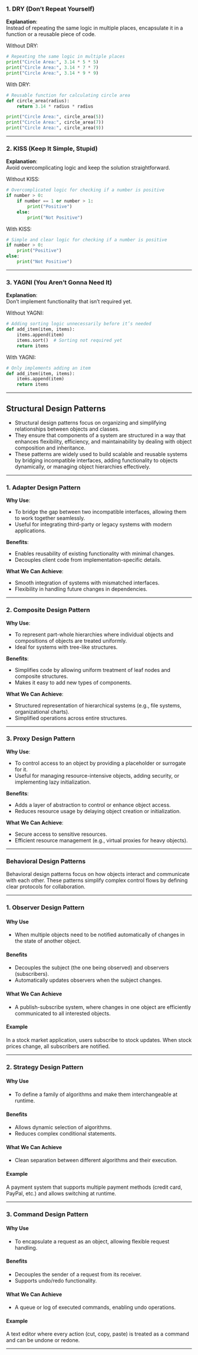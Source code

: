 ### 1. **DRY (Don’t Repeat Yourself)**

**Explanation**:  
Instead of repeating the same logic in multiple places, encapsulate it in a function or a reusable piece of code.

Without DRY:
```python
# Repeating the same logic in multiple places
print("Circle Area:", 3.14 * 5 * 5)
print("Circle Area:", 3.14 * 7 * 7)
print("Circle Area:", 3.14 * 9 * 9)
```

With DRY:
```python
# Reusable function for calculating circle area
def circle_area(radius):
    return 3.14 * radius * radius

print("Circle Area:", circle_area(5))
print("Circle Area:", circle_area(7))
print("Circle Area:", circle_area(9))
```

---

### 2. **KISS (Keep It Simple, Stupid)**

**Explanation**:  
Avoid overcomplicating logic and keep the solution straightforward.

Without KISS:
```python
# Overcomplicated logic for checking if a number is positive
if number > 0:
    if number == 1 or number > 1:
        print("Positive")
    else:
        print("Not Positive")
```

With KISS:
```python
# Simple and clear logic for checking if a number is positive
if number > 0:
    print("Positive")
else:
    print("Not Positive")
```

---

### 3. **YAGNI (You Aren’t Gonna Need It)**

**Explanation**:  
Don’t implement functionality that isn’t required yet.

Without YAGNI:
```python
# Adding sorting logic unnecessarily before it’s needed
def add_item(item, items):
    items.append(item)
    items.sort()  # Sorting not required yet
    return items
```

With YAGNI:
```python
# Only implements adding an item
def add_item(item, items):
    items.append(item)
    return items
```

---
## Structural Design Patterns

- Structural design patterns focus on organizing and simplifying relationships between objects and classes. 
- They ensure that components of a system are structured in a way that enhances flexibility, efficiency, and maintainability by dealing with object composition and inheritance.
- These patterns are widely used to build scalable and reusable systems by bridging incompatible interfaces, adding functionality to objects dynamically, or managing object hierarchies effectively.

---

### **1. Adapter Design Pattern**
**Why Use**:  
- To bridge the gap between two incompatible interfaces, allowing them to work together seamlessly.
- Useful for integrating third-party or legacy systems with modern applications.

**Benefits**:  
- Enables reusability of existing functionality with minimal changes.
- Decouples client code from implementation-specific details.

**What We Can Achieve**:  
- Smooth integration of systems with mismatched interfaces.
- Flexibility in handling future changes in dependencies.

---

### **2. Composite Design Pattern**
**Why Use**:  
- To represent part-whole hierarchies where individual objects and compositions of objects are treated uniformly.
- Ideal for systems with tree-like structures.

**Benefits**:  
- Simplifies code by allowing uniform treatment of leaf nodes and composite structures.
- Makes it easy to add new types of components.

**What We Can Achieve**:  
- Structured representation of hierarchical systems (e.g., file systems, organizational charts).
- Simplified operations across entire structures.

---

### **3. Proxy Design Pattern**
**Why Use**:  
- To control access to an object by providing a placeholder or surrogate for it.
- Useful for managing resource-intensive objects, adding security, or implementing lazy initialization.

**Benefits**:  
- Adds a layer of abstraction to control or enhance object access.
- Reduces resource usage by delaying object creation or initialization.

**What We Can Achieve**:  
- Secure access to sensitive resources.
- Efficient resource management (e.g., virtual proxies for heavy objects).

--- 

### **Behavioral Design Patterns**  
Behavioral design patterns focus on how objects interact and communicate with each other. These patterns simplify complex control flows by defining clear protocols for collaboration.

---

### **1. Observer Design Pattern**

#### **Why Use**  
- When multiple objects need to be notified automatically of changes in the state of another object.

#### **Benefits**  
- Decouples the subject (the one being observed) and observers (subscribers).
- Automatically updates observers when the subject changes.

#### **What We Can Achieve**  
- A publish-subscribe system, where changes in one object are efficiently communicated to all interested objects.

#### **Example**  
In a stock market application, users subscribe to stock updates. When stock prices change, all subscribers are notified.

---

### **2. Strategy Design Pattern**

#### **Why Use**  
- To define a family of algorithms and make them interchangeable at runtime.

#### **Benefits**  
- Allows dynamic selection of algorithms.
- Reduces complex conditional statements.

#### **What We Can Achieve**  
- Clean separation between different algorithms and their execution.

#### **Example**  
A payment system that supports multiple payment methods (credit card, PayPal, etc.) and allows switching at runtime.

---

### **3. Command Design Pattern**

#### **Why Use**  
- To encapsulate a request as an object, allowing flexible request handling.

#### **Benefits**  
- Decouples the sender of a request from its receiver.
- Supports undo/redo functionality.

#### **What We Can Achieve**  
- A queue or log of executed commands, enabling undo operations.

#### **Example**  
A text editor where every action (cut, copy, paste) is treated as a command and can be undone or redone.

---

